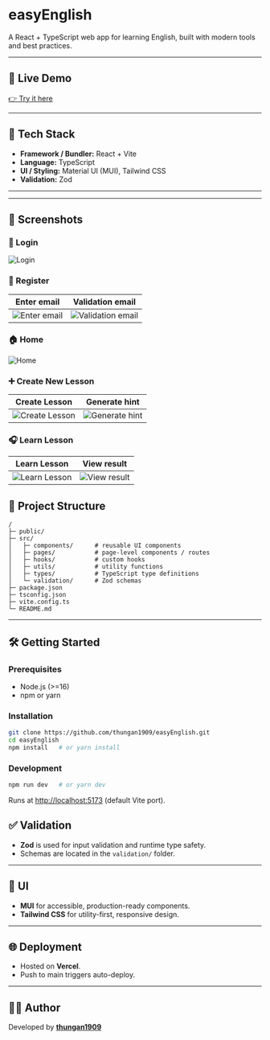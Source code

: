 # easyEnglish

A React + TypeScript web app for learning English, built with modern tools and best practices.

---

## 🚀 Live Demo

[👉 Try it here](https://easy-english-psi.vercel.app/)

---

## 🧰 Tech Stack

- **Framework / Bundler:** React + Vite  
- **Language:** TypeScript  
- **UI / Styling:** Material UI (MUI), Tailwind CSS  
- **Validation:** Zod  

---

---

## 📸 Screenshots

### 🔑 Login

![Login](https://github.com/user-attachments/assets/8da9b885-ee71-45fd-9cae-9813e4615fd5)


### 📝 Register
| Enter email | Validation email |
|---------------|--------------|
| ![Enter email ](https://github.com/user-attachments/assets/c7467f31-d148-4b31-bb32-2f8df383c289) | ![Validation email](https://github.com/user-attachments/assets/29a8d02a-170c-4bfb-b9be-8795b0c57268) |

### 🏠 Home
![Home](./assets/home.png)

### ➕ Create New Lesson

| Create Lesson | Generate hint |
|---------------|--------------|
| ![Create Lesson](https://github.com/user-attachments/assets/ee5a02ed-2bcc-4ab1-8014-c4902862927a) | ![Generate hint](https://github.com/user-attachments/assets/a1bc60f5-8def-4f83-9ff3-3b2f646c8a77) |


### 🎧 Learn Lesson

| Learn Lesson | View result|
|---------------|--------------|
| ![Learn Lesson](https://github.com/user-attachments/assets/89f11a82-c649-411b-9935-3953c58450ac) | ![View result](https://github.com/user-attachments/assets/5eacf889-8730-4713-9ea7-cddc2ec8ca82)


## 📂 Project Structure

```
/
├─ public/
├─ src/
│   ├─ components/      # reusable UI components
│   ├─ pages/           # page-level components / routes
│   ├─ hooks/           # custom hooks
│   ├─ utils/           # utility functions
│   ├─ types/           # TypeScript type definitions
│   └─ validation/      # Zod schemas
├─ package.json
├─ tsconfig.json
├─ vite.config.ts
└─ README.md
```

---

## 🛠 Getting Started

### Prerequisites

- Node.js (>=16)  
- npm or yarn  

### Installation

```bash
git clone https://github.com/thungan1909/easyEnglish.git
cd easyEnglish
npm install   # or yarn install
```

### Development

```bash
npm run dev   # or yarn dev
```

Runs at [http://localhost:5173](http://localhost:5173) (default Vite port).


## ✅ Validation

- **Zod** is used for input validation and runtime type safety.  
- Schemas are located in the `validation/` folder.  

---

## 🎨 UI

- **MUI** for accessible, production-ready components.  
- **Tailwind CSS** for utility-first, responsive design.  

---

## 🌐 Deployment

- Hosted on **Vercel**.  
- Push to main triggers auto-deploy.  


---

## 🙋‍♀️ Author

Developed by [**thungan1909**](https://github.com/thungan1909)  
